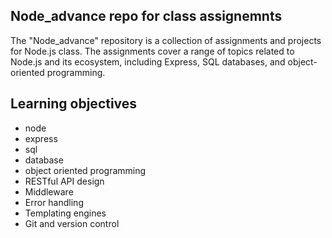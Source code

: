 ## Node_advance repo for class assignemnts

The "Node_advance" repository is a collection of assignments and projects for Node.js class. The assignments cover a range of topics related to Node.js and its ecosystem, including Express, SQL databases, and object-oriented programming.

## Learning objectives

- node
- express
- sql
- database
- object oriented programming
- RESTful API design
- Middleware
- Error handling
- Templating engines
- Git and version control
